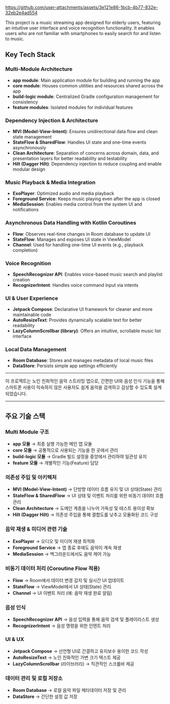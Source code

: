 https://github.com/user-attachments/assets/3e121e86-1bcb-4b77-832e-32eb2e4ad554

This project is a music streaming app designed for elderly users, featuring an intuitive user interface and voice recognition functionality. It enables users who are not familiar with smartphones to easily search for and listen to music.

## Key Tech Stack
### Multi-Module Architecture
- **app module**: Main application module for building and running the app
- **core module**: Houses common utilities and resources shared across the app
- **build-logic module**: Centralized Gradle configuration management for consistency
- **feature modules**: Isolated modules for individual features

### Dependency Injection & Architecture
- **MVI (Model-View-Intent)**: Ensures unidirectional data flow and clean state management
- **StateFlow & SharedFlow**: Handles UI state and one-time events asynchronously
- **Clean Architecture**: Separation of concerns across domain, data, and presentation layers for better readability and testability
- **Hilt (Dagger Hilt)**: Dependency injection to reduce coupling and enable modular design

### Music Playback & Media Integration
- **ExoPlayer**: Optimized audio and media playback
- **Foreground Service**: Keeps music playing even after the app is closed
- **MediaSession**: Enables media control from the system UI and notifications

### Asynchronous Data Handling with Kotlin Coroutines
- **Flow**: Observes real-time changes in Room database to update UI
- **StateFlow**: Manages and exposes UI state in ViewModel
- **Channel**: Used for handling one-time UI events (e.g., playback completion)

### Voice Recognition
- **SpeechRecognizer API**: Enables voice-based music search and playlist creation
- **RecognizerIntent**: Handles voice command input via intents

### UI & User Experience
- **Jetpack Compose**: Declarative UI framework for cleaner and more maintainable code
- **AutoResizeText**: Provides dynamically scalable text for better readability
- **LazyColumnScrollbar (library)**: Offers an intuitive, scrollable music list interface
  
### Local Data Management
- **Room Database**: Stores and manages metadata of local music files
- **DataStore**: Persists simple app settings efficiently

---

이 프로젝트는 노인 친화적인 음악 스트리밍 앱으로, 간편한 UI와 음성 인식 기능을 통해 스마트폰 사용이 익숙하지 않은 사용자도 쉽게 음악을 검색하고 감상할 수 있도록 설계되었습니다.

---

## 주요 기술 스택

### Multi Module 구조
- **app 모듈** → 최종 실행 가능한 메인 앱 모듈
- **core 모듈** → 공통적으로 사용되는 기능을 한 곳에서 관리
- **build-logic 모듈** → Gradle 빌드 설정을 중앙에서 관리하여 일관성 유지
- **feature 모듈** → 개별적인 기능(Feature) 담당

### 의존성 주입 및 아키텍처
- **MVI (Model-View-Intent)** → 단방향 데이터 흐름 유지 및 UI 상태(State) 관리
- **StateFlow & SharedFlow** → UI 상태 및 이벤트 처리를 위한 비동기 데이터 흐름 관리
- **Clean Architecture** → 도메인 계층을 나누어 가독성 및 테스트 용이성 확보
- **Hilt (Dagger Hilt)** → 의존성 주입을 통해 결합도를 낮추고 모듈화된 코드 구성

### 음악 재생 & 미디어 관련 기술
- **ExoPlayer** → 오디오 및 미디어 재생 최적화
- **Foreground Service** → 앱 종료 후에도 음악이 계속 재생
- **MediaSession** → 백그라운드에서도 음악 제어 가능

### 비동기 데이터 처리 (Coroutine Flow 적용)
- **Flow** → Room에서 데이터 변경 감지 및 실시간 UI 업데이트
- **StateFlow** → ViewModel에서 UI 상태(State) 관리
- **Channel** → UI 이벤트 처리 (예: 음악 재생 완료 알림)

### 음성 인식
- **SpeechRecognizer API** → 음성 입력을 통해 음악 검색 및 플레이리스트 생성
- **RecognizerIntent** → 음성 명령을 위한 인텐트 처리

### UI & UX
- **Jetpack Compose** → 선언형 UI로 간결하고 유지보수 용이한 코드 작성
- **AutoResizeText** → 노인 친화적인 가변 크기 텍스트 제공
- **LazyColumnScrollbar** (라이브러리) → 직관적인 스크롤바 제공

### 데이터 관리 및 로컬 저장소
- **Room Database** → 로컬 음악 파일 메타데이터 저장 및 관리
- **DataStore** → 간단한 설정 값 저장
